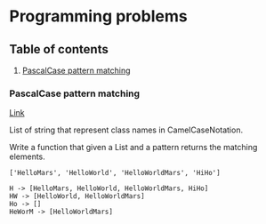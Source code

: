 # Programming problems

## Table of contents

1. [PascalCase pattern matching](#pascalcase-pattern-matching)

### PascalCase pattern matching

[Link](https://github.com/geotho/programming-problems/tree/master/patternmatch)

List of string that represent class names in CamelCaseNotation.

Write a function that given a List and a pattern returns the matching elements.

```
['HelloMars', 'HelloWorld', 'HelloWorldMars', 'HiHo']

H -> [HelloMars, HelloWorld, HelloWorldMars, HiHo]
HW -> [HelloWorld, HelloWorldMars]
Ho -> []
HeWorM -> [HelloWorldMars]
```
